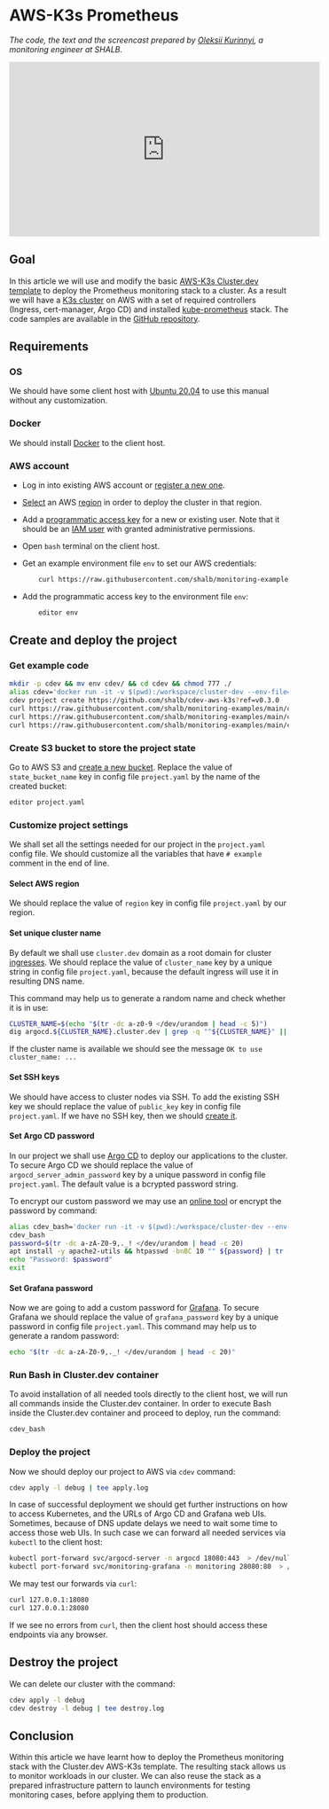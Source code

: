 # AWS-K3s Prometheus

*The code, the text and the screencast prepared by [Oleksii Kurinnyi](https://github.com/gelo22), a monitoring engineer at SHALB.*  

<iframe width="560" height="315" src="https://www.youtube.com/embed/-oa-nbeRZ-0" title="YouTube video player" frameborder="0" allow="accelerometer; autoplay; clipboard-write; encrypted-media; gyroscope; picture-in-picture" allowfullscreen></iframe>

## Goal

In this article we will use and modify the basic [AWS-K3s Cluster.dev template](https://github.com/shalb/cdev-aws-k3s) to deploy the Prometheus monitoring stack to a cluster. As a result we will have a [K3s cluster](https://rancher.com/docs/k3s/latest/en/) on AWS with a set of required controllers (Ingress, cert-manager, Argo CD) and installed [kube-prometheus](https://github.com/prometheus-community/helm-charts/tree/kube-prometheus-stack-35.0.3/charts/kube-prometheus-stack) stack. The code samples are available in the [GitHub repository](https://github.com/shalb/monitoring-examples/tree/main/cdev/monitoring-cluster-blog).

## Requirements

### OS

We should have some client host with [Ubuntu 20.04](https://releases.ubuntu.com/20.04/) to use this manual without any customization. 

### Docker

We should install [Docker](https://docs.docker.com/engine/install/ubuntu/) to the client host.

### AWS account 

* Log in into existing AWS account or [register a new one](https://aws.amazon.com/ru/premiumsupport/knowledge-center/create-and-activate-aws-account/). 

* [Select](https://docs.aws.amazon.com/awsconsolehelpdocs/latest/gsg/select-region.html) an AWS [region](https://docs.aws.amazon.com/AWSEC2/latest/UserGuide/using-regions-availability-zones.html#concepts-available-regions) in order to deploy the cluster in that region. 

* Add a [programmatic access key](https://docs.aws.amazon.com/general/latest/gr/aws-sec-cred-types.html#access-keys-and-secret-access-keys) for a new or existing user. Note that it should be an [IAM user](https://docs.aws.amazon.com/IAM/latest/UserGuide/id_users_create.html) with granted administrative permissions. 

* Open `bash` terminal on the client host. 

* Get an example environment file `env` to set our AWS credentials:

    ```bash
        curl https://raw.githubusercontent.com/shalb/monitoring-examples/main/cdev/monitoring-cluster-blog/env > env
    ```
    
* Add the programmatic access key to the environment file `env`:

    ```bash
        editor env
    ```

## Create and deploy the project

### Get example code

```bash
mkdir -p cdev && mv env cdev/ && cd cdev && chmod 777 ./
alias cdev='docker run -it -v $(pwd):/workspace/cluster-dev --env-file=env clusterdev/cluster.dev:v0.6.3'
cdev project create https://github.com/shalb/cdev-aws-k3s?ref=v0.3.0
curl https://raw.githubusercontent.com/shalb/monitoring-examples/main/cdev/monitoring-cluster-blog/stack.yaml > stack.yaml
curl https://raw.githubusercontent.com/shalb/monitoring-examples/main/cdev/monitoring-cluster-blog/project.yaml > project.yaml
curl https://raw.githubusercontent.com/shalb/monitoring-examples/main/cdev/monitoring-cluster-blog/monitoring.yaml > monitoring.yaml
```

### Create S3 bucket to store the project state

Go to AWS S3 and [create a new bucket](https://docs.aws.amazon.com/AmazonS3/latest/userguide/create-bucket-overview.html). Replace the value of `state_bucket_name` key in config file `project.yaml` by the name of the created bucket: 

```bash
editor project.yaml
```

### Customize project settings

We shall set all the settings needed for our project in the `project.yaml` config file. We should customize all the variables that have `# example` comment in the end of line.

#### Select AWS region 

We should replace the value of `region` key in config file `project.yaml` by our region.

#### Set unique cluster name

By default we shall use `cluster.dev` domain as a root domain for cluster [ingresses](https://kubernetes.github.io/ingress-nginx/). We should replace the value of `cluster_name` key by a unique string in config file `project.yaml`, because the default ingress will use it in resulting DNS name.

This command may help us to generate a random name and check whether it is in use:

```bash
CLUSTER_NAME=$(echo "$(tr -dc a-z0-9 </dev/urandom | head -c 5)") 
dig argocd.${CLUSTER_NAME}.cluster.dev | grep -q "^${CLUSTER_NAME}" || echo "OK to use cluster_name: ${CLUSTER_NAME}"
```

If the cluster name is available we should see the message ```OK to use cluster_name: ...```

#### Set SSH keys

We should have access to cluster nodes via SSH. To add the existing SSH key we should replace the value of `public_key` key in config file `project.yaml`. If we have no SSH key, then we should [create it](https://docs.aws.amazon.com/AWSEC2/latest/UserGuide/create-key-pairs.html).

#### Set Argo CD password

In our project we shall use [Argo CD](https://argo-cd.readthedocs.io/en/stable/) to deploy our applications to the cluster. To secure Argo CD we should replace the value of `argocd_server_admin_password` key by a unique password in config file `project.yaml`. The default value is a bcrypted password string.

To encrypt our custom password we may use an [online tool](https://www.browserling.com/tools/bcrypt) or encrypt the password by command:

```bash
alias cdev_bash='docker run -it -v $(pwd):/workspace/cluster-dev --env-file=env --network=host --entrypoint="" clusterdev/cluster.dev:v0.6.3 bash'
cdev_bash
password=$(tr -dc a-zA-Z0-9,._! </dev/urandom | head -c 20)
apt install -y apache2-utils && htpasswd -bnBC 10 "" ${password} | tr -d ':\n' ; echo ''
echo "Password: $password"
exit
```

#### Set Grafana password

Now we are going to add a custom password for [Grafana](https://grafana.com/docs/grafana/latest/). To secure Grafana we should replace the value of `grafana_password` key by a unique password in config file `project.yaml`. This command may help us to generate a random password:

```bash
echo "$(tr -dc a-zA-Z0-9,._! </dev/urandom | head -c 20)"
```

### Run Bash in Cluster.dev container

To avoid installation of all needed tools directly to the client host, we will run all commands inside the Cluster.dev container. In order to execute Bash inside the Cluster.dev container and proceed to deploy, run the command:

```bash
cdev_bash
```

### Deploy the project

Now we should deploy our project to AWS via `cdev` command:

```bash
cdev apply -l debug | tee apply.log
```

In case of successful deployment we should get further instructions on how to access Kubernetes, and the URLs of Argo CD and Grafana web UIs. Sometimes, because of DNS update delays we need to wait some time to access those web UIs. In such case we can forward all needed services via `kubectl` to the client host:

```bash
kubectl port-forward svc/argocd-server -n argocd 18080:443  > /dev/null 2>&1 &
kubectl port-forward svc/monitoring-grafana -n monitoring 28080:80  > /dev/null 2>&1 &
```

We may test our forwards via `curl`:

```bash
curl 127.0.0.1:18080
curl 127.0.0.1:28080
```

If we see no errors from `curl`, then the client host should access these endpoints via any browser.

## Destroy the project

We can delete our cluster with the command: 

```bash
cdev apply -l debug
cdev destroy -l debug | tee destroy.log
```

## Conclusion

Within this article we have learnt how to deploy the Prometheus monitoring stack with the Cluster.dev AWS-K3s template. The resulting stack allows us to monitor workloads in our cluster. We can also reuse the stack as a prepared infrastructure pattern to launch environments for testing monitoring cases, before applying them to production.   

